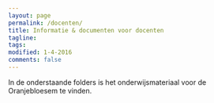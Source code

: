 ```yaml
---
layout: page
permalink: /docenten/
title: Informatie & documenten voor docenten
tagline: 
tags: 
modified: 1-4-2016
comments: false
---
```




In de onderstaande folders is het onderwijsmateriaal voor de Oranjebloesem te vinden.
<link rel="stylesheet" href="http://ajax.googleapis.com/ajax/libs/jqueryui/1/themes/smoothness/jquery-ui.css">
<script src="//ajax.googleapis.com/ajax/libs/jquery/1.9.1/jquery.min.js"></script>
<script src="//malsup.github.io/jquery.blockUI.js"></script>

<script src="//sdk.amazonaws.com/js/aws-sdk-2.1.28.min.js"></script>
<link rel="stylesheet" type="text/css" href="/assets/css/theme.css">
<script src="/assets/js/config_docent.js"></script>	
<script src="/assets/js/s3bb_docent.js"></script>	
<script>

</script>
<div id="overlay"></div>
<div id="maincontent">
    <div id="header">
        <div id="subheader">
            <div id="status"></div>
        </div>
        <div id="breadcrumb" class="breadcrumb"></div> 
    </div>
    <div id="contents">
        <div id="elements">
            <ul id="objects"></ul>
        </div>
    </div>
</div>
<div id="loginbox" style="display:none">
    <div id="info">
      Login
    </div>
            <p><label>Username:</label><input type="text" id="email" size="20"/></p>
            <p><label>Password:</label><input type="password" id="password" size="20" /></p>
            <button type="submit" id="login-button">Login</button>
</div>
        
        
<script>

  var email = document.getElementById('email');
  var password = document.getElementById('password');
  var loginButton = document.getElementById('login-button');
  loginButton.addEventListener('click', function() {
    info.innerHTML = 'Login...';
    if (email.value == null || email.value == '') {
      info.innerHTML = 'Please specify your email address.';
    } else if (password.value == null || password.value == '') {
      info.innerHTML = 'Please specify a password.';
    } else {
      var input = {
        email: email.value,
        password: password.value,
        verified: true,
        realm:'docent'
      };
       AWS.config = new AWS.Config();
       AWS.config.region = AWS_Region;
	   AWS.config.credentials = new AWS.CognitoIdentityCredentials({
       IdentityPoolId: 'us-east-1:5a6a1312-6c2b-4e53-8ca0-cda6139f4f46'
  });
      AWS.config.credentials.refresh();
      var lambda = new AWS.Lambda();
      lambda.invoke({
        FunctionName: 'LambdAuthLogin',
        Payload: JSON.stringify(input)
      }, function(err, data) {
        if (err) console.log(err, err.stack);
        else {
          var output = JSON.parse(data.Payload);
          if (!output.login) {
            info.innerHTML = '<b>Not</b> logged in';
          } else {
            info.innerHTML = 'Logged in';
            $.unblockUI();
            var creds = AWS.config.credentials;
            creds.params.IdentityId = output.identityId;
            creds.params.Logins = {
              'cognito-identity.amazonaws.com': output.token
            };
            creds.expired = true;
            //AWS.config.credentials.refresh();
            var id = AWS.config.credentials.identityId;
            console.log("Cognito Identity Id:", id);
            
            console.log ("refreshing listing for" + creds);            
            bucket = new AWS.S3({params: {Bucket: AWS_BucketName}});
           listObjects(AWS_Prefix);
          }
        }
      });
		}
  });
  
$(document).ready(function() { 
        $.blockUI({ message: $('#loginbox') }); 
  //      setTimeout($.unblockUI, 2000); 
         }); 
</script>
